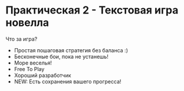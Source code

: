 # Практическая 2 - Текстовая игра новелла

Что за игра?

- Простая пошаговая стратегия без баланса :)
- Бесконечные бои, пока не устанешь!
- Море веселья!
- Free To Play
- Хороший разработчик
- NEW: Есть сохранения вашего прогресса!
